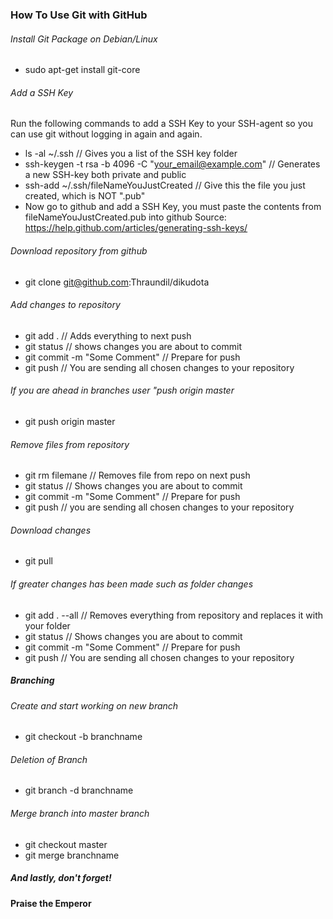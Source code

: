 ### How To Use Git with GitHub

###### Install Git Package on Debian/Linux
* sudo apt-get install git-core

###### Add a SSH Key
Run the following commands to add a SSH Key to your SSH-agent so you can use git without logging in again and again.
* ls -al ~/.ssh  // Gives you a list of the SSH key folder
* ssh-keygen -t rsa -b 4096 -C "your_email@example.com" // Generates a new SSH-key both private and public
* ssh-add ~/.ssh/fileNameYouJustCreated // Give this the file you just created, which is NOT ".pub"
* Now go to github and add a SSH Key, you must paste the contents from fileNameYouJustCreated.pub into github
Source: https://help.github.com/articles/generating-ssh-keys/

###### Download repository from github
* git clone git@github.com:Thraundil/dikudota


###### Add changes to repository
* git add .             // Adds everything to next push
* git status            // shows changes you are about to commit
* git commit -m "Some Comment"  // Prepare for push
* git push            // You are sending all chosen changes to your repository

###### If you are ahead in branches user "push origin master
* git push origin master

###### Remove files from repository
* git rm filemane         // Removes file from repo on next push
* git status            // Shows changes you are about to commit
* git commit -m "Some Comment"  // Prepare for push
* git push            // you are sending all chosen changes to your repository

###### Download changes
* git pull

###### If greater changes has been made such as folder changes
* git add . --all         // Removes everything from repository and replaces it with your folder
* git status            // Shows changes you are about to commit
* git commit -m "Some Comment"  // Prepare for push
* git push            // You are sending all chosen changes to your repository

##### Branching

###### Create and start working on new branch
* git checkout -b branchname

###### Deletion of Branch
* git branch -d branchname

###### Merge branch into master branch
* git checkout master
* git merge branchname



##### And lastly, don't forget!
#### Praise the Emperor



